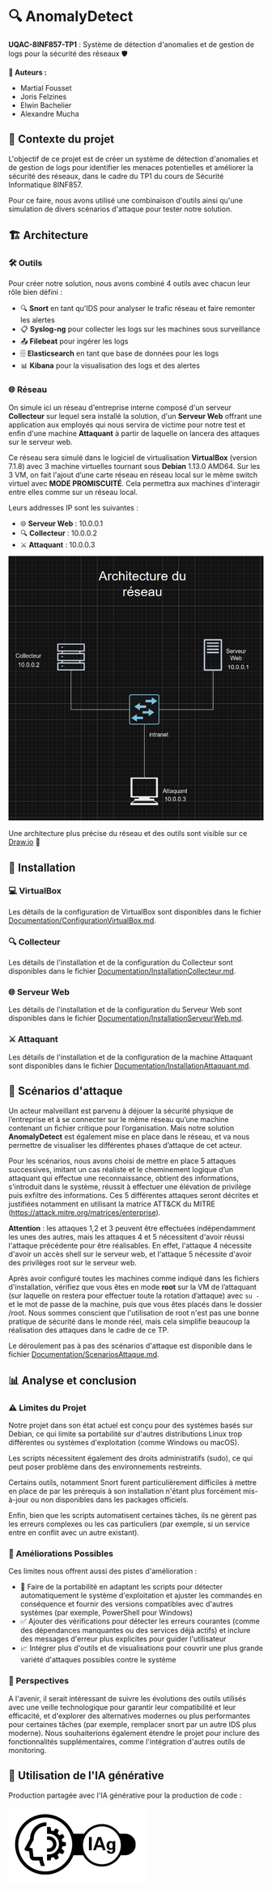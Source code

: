 # 🔍 AnomalyDetect

**UQAC-8INF857-TP1** : Système de détection d'anomalies et de gestion de logs pour la sécurité des réseaux 🛡️

**👥 Auteurs :**
- Martial Fousset  
- Joris Felzines  
- Elwin Bachelier  
- Alexandre Mucha

## 📖 Contexte du projet

L'objectif de ce projet est de créer un système de détection d'anomalies et de gestion de logs pour identifier les menaces potentielles et améliorer la sécurité des réseaux, dans le cadre du TP1 du cours de Sécurité Informatique 8INF857.

Pour ce faire, nous avons utilisé une combinaison d'outils ainsi qu'une simulation de divers scénarios d'attaque pour tester notre solution.

## 🏗️ Architecture

### 🛠️ Outils

Pour créer notre solution, nous avons combiné 4 outils avec chacun leur rôle bien défini :

- 🔍 **Snort** en tant qu'IDS pour analyser le trafic réseau et faire remonter les alertes
- 📋 **Syslog-ng** pour collecter les logs sur les machines sous surveillance
- 📤 **Filebeat** pour ingérer les logs
- 🗄️ **Elasticsearch** en tant que base de données pour les logs
- 📊 **Kibana** pour la visualisation des logs et des alertes 

### 🌐 Réseau 

On simule ici un réseau d'entreprise interne composé d'un serveur **Collecteur** sur lequel sera installé la solution, d'un **Serveur Web** offrant une application aux employés qui nous servira de victime pour notre test et enfin d'une machine **Attaquant** à partir de laquelle on lancera des attaques sur le serveur web.

Ce réseau sera simulé dans le logiciel de virtualisation **VirtualBox** (version 7.1.8) avec 3 machine virtuelles tournant sous **Debian** 1.13.0 AMD64. Sur les 3 VM, on fait l'ajout d’une carte réseau en réseau local sur le même switch virtuel avec **MODE PROMISCUITÉ**. Cela permettra aux machines d'interagir entre elles comme sur un réseau local.

Leurs addresses IP sont les suivantes : 
- 🌐 **Serveur Web** : 10.0.0.1
- 🔍 **Collecteur** : 10.0.0.2
- ⚔️ **Attaquant** : 10.0.0.3

![Schéma du réseau](Documentation/Images/reseau.png)

Une architecture plus précise du réseau et des outils sont visible sur ce [Draw.io](https://drive.google.com/file/d/1tJoP6xTQe7KS_3r97ArBQE4mA4jIa7D2/view?usp=sharing) 🔗

## 🚀 Installation

### 💻 VirtualBox 

Les détails de la configuration de VirtualBox sont disponibles dans le fichier [Documentation/ConfigurationVirtualBox.md](Documentation/ConfigurationVirtualBox.md).

### 🔍 Collecteur 

Les détails de l'installation et de la configuration du Collecteur sont disponibles dans le fichier [Documentation/InstallationCollecteur.md](Documentation/InstallationCollecteur.md).

### 🌐 Serveur Web 

Les détails de l'installation et de la configuration du Serveur Web sont disponibles dans le fichier [Documentation/InstallationServeurWeb.md](Documentation/InstallationServeurWeb.md).

### ⚔️ Attaquant

Les détails de l'installation et de la configuration de la machine Attaquant sont disponibles dans le fichier [Documentation/InstallationAttaquant.md](Documentation/InstallationAttaquant.md).

## 🎯 Scénarios d'attaque

Un acteur malveillant est parvenu à déjouer la sécurité physique de l’entreprise et à se connecter sur le même réseau qu’une machine contenant un fichier critique pour l’organisation. Mais notre solution **AnomalyDetect** est également mise en place dans le réseau, et va nous permettre de visualiser les différentes phases d’attaque de cet acteur.

Pour les scénarios, nous avons choisi de mettre en place 5 attaques successives, imitant un cas réaliste et le cheminement logique d’un attaquant qui effectue une reconnaissance, obtient des informations, s'introduit dans le système, réussit à effectuer une élévation de privilège puis exfiltre des informations. Ces 5 différentes attaques seront décrites et justifiées notamment en utilisant la matrice ATT&CK du MITRE (https://attack.mitre.org/matrices/enterprise). 

**Attention** : les attaques 1,2 et 3 peuvent être effectuées indépendamment les unes des autres, mais les attaques 4 et 5 nécessitent d'avoir réussi l'attaque précédente pour être réalisables. En effet, l'attaque 4 nécessite d'avoir un accès shell sur le serveur web, et l'attaque 5 nécessite d'avoir des privilèges root sur le serveur web.

Après avoir configuré toutes les machines comme indiqué dans les fichiers d'installation, vérifiez que vous êtes en mode **root** sur la VM de l’attaquant (sur laquelle on restera pour effectuer toute la rotation d’attaque) avec `su -` et le mot de passe de la machine, puis que vous êtes placés dans le dossier /root. Nous sommes conscient que l'utilisation de root n'est pas une bonne pratique de sécurité dans le monde réel, mais cela simplifie beaucoup la réalisation des attaques dans le cadre de ce TP.

Le déroulement pas à pas des scénarios d'attaque est disponible dans le fichier [Documentation/ScenariosAttaque.md](Documentation/ScenariosAttaque.md).

## 📊 Analyse et conclusion

### ⚠️ Limites du Projet

Notre projet dans son état actuel est conçu pour des systèmes basés sur Debian, ce qui limite sa portabilité sur d'autres distributions Linux trop différentes ou systèmes d'exploitation (comme Windows ou macOS).

Les scripts nécessitent également des droits administratifs (sudo), ce qui peut poser problème dans des environnements restreints.

Certains outils, notamment Snort furent particulièrement difficiles à mettre en place de par les prérequis à son installation n'étant plus forcément mis-à-jour ou non disponibles dans les packages officiels.

Enfin, bien que les scripts automatisent certaines tâches, ils ne gèrent pas les erreurs complexes ou les cas particuliers (par exemple, si un service entre en conflit avec un autre existant).

### 🔧 Améliorations Possibles

Ces limites nous offrent aussi des pistes d'amélioration : 

- 🔄 Faire de la portabilité en adaptant les scripts pour détecter automatiquement le système d'exploitation et ajuster les commandes en conséquence et fournir des versions compatibles avec d'autres systèmes (par exemple, PowerShell pour Windows)
- ✅ Ajouter des vérifications pour détecter les erreurs courantes (comme des dépendances manquantes ou des services déjà actifs) et inclure des messages d'erreur plus explicites pour guider l'utilisateur
- 📈 Intégrer plus d'outils et de visualisations pour couvrir une plus grande variété d'attaques possibles contre le système

### 🔮 Perspectives

A l'avenir, il serait intéressant de suivre les évolutions des outils utilisés avec une veille technologique pour garantir leur compatibilité et leur efficacité, et d'explorer des alternatives modernes ou plus performantes pour certaines tâches (par exemple, remplacer snort par un autre IDS plus moderne).
Nous souhaiterions également étendre le projet pour inclure des fonctionnalités supplémentaires, comme l'intégration d'autres outils de monitoring.

## 🤖 Utilisation de l'IA générative
Production partagée avec l'IA générative pour la production de code : 

![Pictogramme IA](Documentation/Images/IAg_partagee_compact.png)

